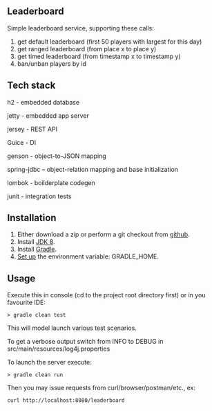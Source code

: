 Leaderboard
-----------

Simple leaderboard service, supporting these calls:

1. get default leaderboard (first 50 players with largest for this day)
2. get ranged leaderboard (from place x to place y)
3. get timed leaderboard (from timestamp x to timestamp y)
4. ban/unban players by id

Tech stack
----------
h2 - embedded database

jetty - embedded app server

jersey - REST API

Guice - DI

genson - object-to-JSON mapping

spring-jdbc – object-relation mapping and base initialization

lombok - boilderplate codegen

junit - integration tests

Installation
-------------------------
1. Either download a zip or perform a git checkout from [github][1].
2. Install [JDK 8][2].
3. Install [Gradle][3].
4. [Set up][4] the environment variable: GRADLE\_HOME.

Usage
-----

Execute this in console (cd to the project root directory first) or in you favourite IDE:

`> gradle clean test`

This will model launch various test scenarios.

To get a verbose output switch from INFO to DEBUG in src/main/resources/log4j.properties

To launch the server execute:

`> gradle clean run`

Then you may issue requests from curl/browser/postman/etc., ex:

 `curl http://localhost:8080/leaderboard`

[1]: https://github.com/ivan-golubev/chat.server
[2]: http://www.oracle.com/technetwork/java/javase/downloads
[3]: https://gradle.org/gradle-download/
[4]: https://docs.gradle.org/current/userguide/installation.html